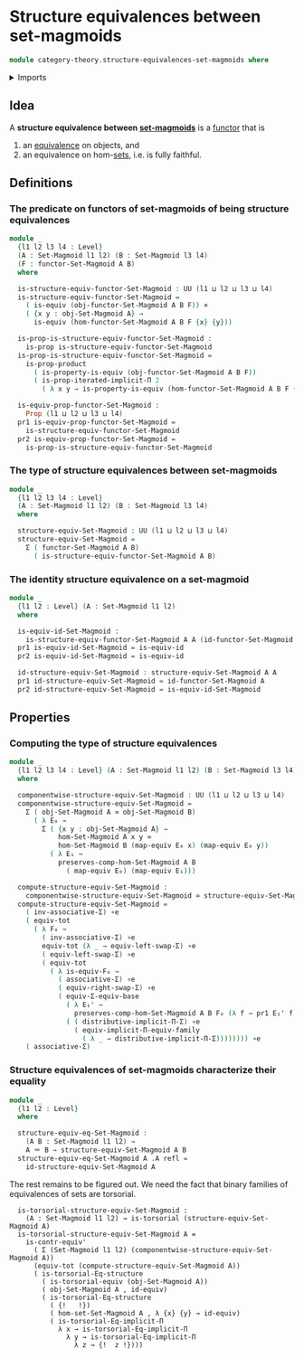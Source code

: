 # Structure equivalences between set-magmoids

```agda
module category-theory.structure-equivalences-set-magmoids where
```

<details><summary>Imports</summary>

```agda
open import category-theory.functors-set-magmoids
open import category-theory.set-magmoids

open import foundation.cartesian-product-types
open import foundation.dependent-pair-types
open import foundation.equivalences
open import foundation.functoriality-dependent-function-types
open import foundation.functoriality-dependent-pair-types
open import foundation.identity-types
open import foundation.iterated-dependent-product-types
open import foundation.propositions
open import foundation.type-arithmetic-dependent-pair-types
open import foundation.type-theoretic-principle-of-choice
open import foundation.universe-levels
```

</details>

## Idea

A **structure equivalence between
[set-magmoids](category-theory.set-magmoids.md)** is a
[functor](category-theory.functors-set-magmoids.md) that is

1. an [equivalence](foundation-core.equivalences.md) on objects, and
2. an equivalence on hom-[sets](foundation-core.sets.md), i.e. is fully
   faithful.

## Definitions

### The predicate on functors of set-magmoids of being structure equivalences

```agda
module _
  {l1 l2 l3 l4 : Level}
  (A : Set-Magmoid l1 l2) (B : Set-Magmoid l3 l4)
  (F : functor-Set-Magmoid A B)
  where

  is-structure-equiv-functor-Set-Magmoid : UU (l1 ⊔ l2 ⊔ l3 ⊔ l4)
  is-structure-equiv-functor-Set-Magmoid =
    ( is-equiv (obj-functor-Set-Magmoid A B F)) ×
    ( {x y : obj-Set-Magmoid A} →
      is-equiv (hom-functor-Set-Magmoid A B F {x} {y}))

  is-prop-is-structure-equiv-functor-Set-Magmoid :
    is-prop is-structure-equiv-functor-Set-Magmoid
  is-prop-is-structure-equiv-functor-Set-Magmoid =
    is-prop-product
      ( is-property-is-equiv (obj-functor-Set-Magmoid A B F))
      ( is-prop-iterated-implicit-Π 2
        ( λ x y → is-property-is-equiv (hom-functor-Set-Magmoid A B F {x} {y})))

  is-equiv-prop-functor-Set-Magmoid :
    Prop (l1 ⊔ l2 ⊔ l3 ⊔ l4)
  pr1 is-equiv-prop-functor-Set-Magmoid =
    is-structure-equiv-functor-Set-Magmoid
  pr2 is-equiv-prop-functor-Set-Magmoid =
    is-prop-is-structure-equiv-functor-Set-Magmoid
```

### The type of structure equivalences between set-magmoids

```agda
module _
  {l1 l2 l3 l4 : Level}
  (A : Set-Magmoid l1 l2) (B : Set-Magmoid l3 l4)
  where

  structure-equiv-Set-Magmoid : UU (l1 ⊔ l2 ⊔ l3 ⊔ l4)
  structure-equiv-Set-Magmoid =
    Σ ( functor-Set-Magmoid A B)
      ( is-structure-equiv-functor-Set-Magmoid A B)
```

### The identity structure equivalence on a set-magmoid

```agda
module _
  {l1 l2 : Level} (A : Set-Magmoid l1 l2)
  where

  is-equiv-id-Set-Magmoid :
    is-structure-equiv-functor-Set-Magmoid A A (id-functor-Set-Magmoid A)
  pr1 is-equiv-id-Set-Magmoid = is-equiv-id
  pr2 is-equiv-id-Set-Magmoid = is-equiv-id

  id-structure-equiv-Set-Magmoid : structure-equiv-Set-Magmoid A A
  pr1 id-structure-equiv-Set-Magmoid = id-functor-Set-Magmoid A
  pr2 id-structure-equiv-Set-Magmoid = is-equiv-id-Set-Magmoid
```

## Properties

### Computing the type of structure equivalences

```agda
module _
  {l1 l2 l3 l4 : Level} (A : Set-Magmoid l1 l2) (B : Set-Magmoid l3 l4)
  where

  componentwise-structure-equiv-Set-Magmoid : UU (l1 ⊔ l2 ⊔ l3 ⊔ l4)
  componentwise-structure-equiv-Set-Magmoid =
    Σ ( obj-Set-Magmoid A ≃ obj-Set-Magmoid B)
      ( λ E₀ →
        Σ ( {x y : obj-Set-Magmoid A} →
            hom-Set-Magmoid A x y ≃
            hom-Set-Magmoid B (map-equiv E₀ x) (map-equiv E₀ y))
          ( λ E₁ →
            preserves-comp-hom-Set-Magmoid A B
              ( map-equiv E₀) (map-equiv E₁)))

  compute-structure-equiv-Set-Magmoid :
    componentwise-structure-equiv-Set-Magmoid ≃ structure-equiv-Set-Magmoid A B
  compute-structure-equiv-Set-Magmoid =
    ( inv-associative-Σ) ∘e
    ( equiv-tot
      ( λ F₀ →
        ( inv-associative-Σ) ∘e
        equiv-tot (λ _ → equiv-left-swap-Σ) ∘e
        ( equiv-left-swap-Σ) ∘e
        ( equiv-tot
          ( λ is-equiv-F₀ →
            ( associative-Σ) ∘e
            ( equiv-right-swap-Σ) ∘e
            ( equiv-Σ-equiv-base
              ( λ E₁' →
                preserves-comp-hom-Set-Magmoid A B F₀ (λ f → pr1 E₁' f))
              ( ( distributive-implicit-Π-Σ) ∘e
                ( equiv-implicit-Π-equiv-family
                  ( λ _ → distributive-implicit-Π-Σ)))))))) ∘e
    ( associative-Σ)
```

### Structure equivalences of set-magmoids characterize their equality

```agda
module _
  {l1 l2 : Level}
  where

  structure-equiv-eq-Set-Magmoid :
    (A B : Set-Magmoid l1 l2) →
    A ＝ B → structure-equiv-Set-Magmoid A B
  structure-equiv-eq-Set-Magmoid A .A refl =
    id-structure-equiv-Set-Magmoid A
```

The rest remains to be figured out. We need the fact that binary families of
equivalences of sets are torsorial.

```text
  is-torsorial-structure-equiv-Set-Magmoid :
    (A : Set-Magmoid l1 l2) → is-torsorial (structure-equiv-Set-Magmoid A)
  is-torsorial-structure-equiv-Set-Magmoid A =
    is-contr-equiv'
      ( Σ (Set-Magmoid l1 l2) (componentwise-structure-equiv-Set-Magmoid A))
      (equiv-tot (compute-structure-equiv-Set-Magmoid A))
      ( is-torsorial-Eq-structure
        ( is-torsorial-equiv (obj-Set-Magmoid A))
        ( obj-Set-Magmoid A , id-equiv)
        ( is-torsorial-Eq-structure
          ( {!   !})
          ( hom-set-Set-Magmoid A , λ {x} {y} → id-equiv)
          ( is-torsorial-Eq-implicit-Π
            λ x → is-torsorial-Eq-implicit-Π
              λ y → is-torsorial-Eq-implicit-Π
                λ z → {!  z !})))
```
